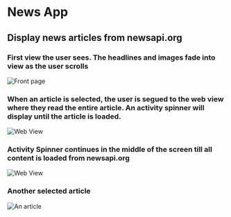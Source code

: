 # News App
## Display news articles from newsapi.org

### First view the user sees. The headlines and images fade into view as the user scrolls

![Front page](image1.png)

### When an article is selected, the user is segued to the web view where they read the entire article. An activity spinner will display until the article is loaded.

![Web View](image2.png)

### Activity Spinner continues in the middle of the screen till all content is loaded from newsapi.org

![Web View](image3.png)

### Another selected article

![An article](image4.png)
